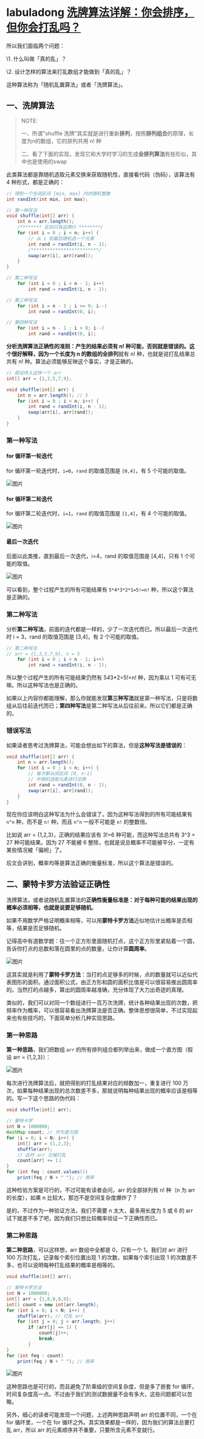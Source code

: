 # labuladong [洗牌算法详解：你会排序，但你会打乱吗？](https://mp.weixin.qq.com/s?__biz=MzAxODQxMDM0Mw==&mid=2247484503&idx=1&sn=e30ef74eb16ad385c16681cd6dfe15cf&chksm=9bd7fa5faca07349c6877bc69f9a27e13585f2c5ed2237ad37ac5b272611039391acc1dcd33d&scene=21#wechat_redirect)

所以我们面临两个问题：

\1. 什么叫做「真的乱」？

\2. 设计怎样的算法来打乱数组才能做到「真的乱」？

这种算法称为「随机乱置算法」或者「洗牌算法」。

## 一、洗牌算法

> NOTE: 
>
> 一、所谓"shuffle 洗牌"其实就是进行重新**排列**，按照**排列组合**的原理，长度为n的数组，它的排列共用 n! 种
>
> 二、看了下面的实现，发现它和大学时学习的生成**全排列算法**有些形似，其中也是使用的swap

此类算法都是靠随机选取元素交换来获取随机性，直接看代码（伪码），该算法有 4 种形式，都是正确的：



```Java
// 得到一个在闭区间 [min, max] 内的随机整数
int randInt(int min, int max);

// 第一种写法
void shuffle(int[] arr) {
    int n = arr.length();
    /******** 区别只有这两行 ********/
    for (int i = 0 ; i < n; i++) {
        // 从 i 到最后随机选一个元素
        int rand = randInt(i, n - 1);
        /*************************/
        swap(arr[i], arr[rand]);
    }
}

// 第二种写法
    for (int i = 0 ; i < n - 1; i++)
        int rand = randInt(i, n - 1);

// 第三种写法
    for (int i = n - 1 ; i >= 0; i--)
        int rand = randInt(0, i);

// 第四种写法
    for (int i = n - 1 ; i > 0; i--)
        int rand = randInt(0, i);
```

**分析洗牌算法正确性的准则：产生的结果必须有 n! 种可能，否则就是错误的。**这个很好解释，因为一个长度为 n 的数组的**全排列**就有 n! 种，也就是说打乱结果总共有 n! 种。算法必须能够反映这个事实，才是正确的。

```Java
// 假设传入这样一个 arr
int[] arr = {1,3,5,7,9};

void shuffle(int[] arr) {
    int n = arr.length(); // 5
    for (int i = 0 ; i < n; i++) {
        int rand = randInt(i, n - 1);
        swap(arr[i], arr[rand]);
    }
}
```

### 第一种写法

#### for 循环第一轮迭代

for 循环第一轮迭代时，`i=0`，`rand` 的取值范围是 `[0,4]`，有 5 个可能的取值。



![图片](https://mmbiz.qpic.cn/mmbiz_png/map09icNxZ4nhQjzfzgCarrSsOoatqrLbNJ8icw1xPONiaX3MDLKrRYKmyuacJ55otF0qqZRh5cuExYvtYvXWPCpw/640?wx_fmt=png&tp=webp&wxfrom=5&wx_lazy=1&wx_co=1)

#### for 循环第二轮迭代

for 循环第二轮迭代时，`i=1`，`rand` 的取值范围是 `[1,4]`，有 4 个可能的取值。



![图片](https://mmbiz.qpic.cn/mmbiz_png/map09icNxZ4nhQjzfzgCarrSsOoatqrLbZySfGpWd6UXmpcKOFRtUscKiaaRfemdxt5jzWBHKpxt5Y3KSZ6UFlwQ/640?wx_fmt=png&tp=webp&wxfrom=5&wx_lazy=1&wx_co=1)

#### 最后一次迭代

后面以此类推，直到最后一次迭代，i=4，rand 的取值范围是 [4,4]，只有 1 个可能的取值。



![图片](https://mmbiz.qpic.cn/mmbiz_png/map09icNxZ4nhQjzfzgCarrSsOoatqrLbKlUMfkfRRVOJvFh8974wnf2xliajFibMnQQwLb3yYkF4brexn8cUpEIg/640?wx_fmt=png&tp=webp&wxfrom=5&wx_lazy=1&wx_co=1)

可以看到，整个过程产生的所有可能结果有 `5*4*3*2*1=5!=n!` 种，所以这个算法是正确的。

### 第二种写法

分析**第二种写法**，前面的迭代都是一样的，少了一次迭代而已。所以最后一次迭代时 i = 3，rand 的取值范围是 [3,4]，有 2 个可能的取值。

```Java
// 第二种写法
// arr = {1,3,5,7,9}, n = 5
    for (int i = 0 ; i < n - 1; i++)
        int rand = randInt(i, n - 1);
```

所以整个过程产生的所有可能结果仍然有 5*4*3*2=5!=n! 种，因为乘以 1 可有可无嘛。所以这种写法也是正确的。

如果以上内容你都能理解，那么你就能发现**第三种写法**就是第一种写法，只是将数组从后往前迭代而已；**第四种写法**是第二种写法从后往前来。所以它们都是正确的。

### 错误写法

如果读者思考过洗牌算法，可能会想出如下的算法，但是**这种写法是错误的**：

```Java
void shuffle(int[] arr) {
    int n = arr.length();
    for (int i = 0 ; i < n; i++) {
        // 每次都从闭区间 [0, n-1]
        // 中随机选取元素进行交换
        int rand = randInt(0, n - 1);
        swap(arr[i], arr[rand]);
    }
}
```

现在你应该明白这种写法为什么会错误了。因为这种写法得到的所有可能结果有 `n^n` 种，而不是 `n!` 种，而且 `n^n` 一般不可能是 `n!` 的整数倍。

比如说 arr = {1,2,3}，正确的结果应该有 3!=6 种可能，而这种写法总共有 3^3 = 27 种可能结果。因为 27 不能被 6 整除，也就是说总概率不可能被平分，一定有某些情况被「偏袒」了。



后文会讲到，概率均等是算法正确的衡量标准，所以这个算法是错误的。

## 二、蒙特卡罗方法验证正确性

洗牌算法，或者说随机乱置算法的**正确性衡量标准是：对于每种可能的结果出现的概率必须相等，也就是说要足够随机**。

如果不用数学严格证明概率相等，可以用**蒙特卡罗方法**近似地估计出概率是否相等，结果是否足够随机。

记得高中有道数学题：往一个正方形里面随机打点，这个正方形里紧贴着一个圆，告诉你打点的总数和落在圆里的点的数量，让你计算**圆周率**。



![图片](https://mmbiz.qpic.cn/mmbiz_png/map09icNxZ4nhQjzfzgCarrSsOoatqrLbou0I8wIsZvaqia8pwnZv5HO66rBRacibQwAb5YZyHIE6ica82P7HH3MuA/640?wx_fmt=png&tp=webp&wxfrom=5&wx_lazy=1&wx_co=1)



这其实就是利用了**蒙特卡罗方法**：当打的点足够多的时候，点的数量就可以近似代表图形的面积。通过面积公式，由正方形和圆的面积比值是可以很容易推出圆周率的。当然打的点越多，算出的圆周率越准确，充分体现了大力出奇迹的真理。

类似的，我们可以对同一个数组进行一百万次洗牌，统计各种结果出现的次数，把频率作为概率，可以很容易看出洗牌算法是否正确。整体思想很简单，不过实现起来也有些技巧的，下面简单分析几种实现思路。

### 第一种思路

**第一种思路**，我们把数组 `arr` 的所有排列组合都列举出来，做成一个直方图（假设 arr = {1,2,3}）：



![图片](https://mmbiz.qpic.cn/mmbiz_png/map09icNxZ4nhQjzfzgCarrSsOoatqrLbodAh52qbYnvXmGo38ZGZmtyfjJSFvO1H28RAsQcKlGsibichcwGGnK0Q/640?wx_fmt=png&tp=webp&wxfrom=5&wx_lazy=1&wx_co=1)

每次进行洗牌算法后，就把得到的打乱结果对应的频数加一，重复进行 100 万次，如果每种结果出现的总次数差不多，那就说明每种结果出现的概率应该是相等的。写一下这个思路的伪代码：



```Java
void shuffle(int[] arr);

// 蒙特卡罗
int N = 1000000;
HashMap count; // 作为直方图
for (i = 0; i < N; i++) {
    int[] arr = {1,2,3};
    shuffle(arr);
    // 此时 arr 已被打乱
    count[arr] += 1；
}
for (int feq : count.values()) 
    print(feq / N + " "); // 频率
```

这种检验方案是可行的，不过可能有读者会问，arr 的全部排列有 n! 种（n 为 arr 的长度），如果 n 比较大，那岂不是空间复杂度爆炸了？

是的，不过作为一种验证方法，我们不需要 n 太大，最多用长度为 5 或 6 的 arr 试下就差不多了吧，因为我们只想比较概率验证一下正确性而已。

### 第二种思路

**第二种思路**，可以这样想，arr 数组中全都是 0，只有一个 1。我们对 arr 进行 100 万次打乱，记录每个索引位置出现 1 的次数，如果每个索引出现 1 的次数差不多，也可以说明每种打乱结果的概率是相等的。



```Java
void shuffle(int[] arr);

// 蒙特卡罗方法
int N = 1000000;    
int[] arr = {1,0,0,0,0};
int[] count = new int[arr.length];
for (int i = 0; i < N; i++) {
    shuffle(arr); // 打乱 arr
    for (int j = 0; j < arr.length; j++) 
        if (arr[j] == 1) {
            count[j]++;
            break;
        }
}
for (int feq : count) 
    print(feq / N + " "); // 频率
```



![图片](https://mmbiz.qpic.cn/mmbiz_png/map09icNxZ4nhQjzfzgCarrSsOoatqrLbHgdwdhAYtiaibT4ctiaLETHHsRzSKzsofUu6ib3DkMu9TafDGnluf2LtaA/640?wx_fmt=png&tp=webp&wxfrom=5&wx_lazy=1&wx_co=1)

这种思路也是可行的，而且避免了阶乘级的空间复杂度，但是多了嵌套 for 循环，时间复杂度高一点。不过由于我们的测试数据量不会有多大，这些问题都可以忽略。



另外，细心的读者可能发现一个问题，上述两种思路声明 arr 的位置不同，一个在 for 循环里，一个在 for 循环之外。其实效果都是一样的，因为我们的算法总要打乱 arr，所以 arr 的元素顺序并不重要，只要所含元素不变就行。